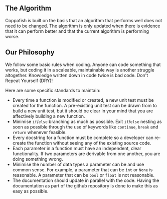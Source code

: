 ## The Algorithm

Coppafish is built on the basis that an algorithm that performs well does not need to be changed. The algorithm is only 
updated when there is evidence that it can perform better and that the current algorithm is performing worse.

## Our Philosophy

We follow some basic rules when coding. Anyone can code something that works, but coding it in a scaleable, 
maintainable way is another struggle altogether. Knowledge written down in code twice is bad code. Don't Repeat 
Yourself (DRY)!

Here are some specific standards to maintain:

* Every time a function is modified or created, a new unit test must be created for the function. A pre-existing unit 
test can be drawn from to build a new unit test, but it should be clear in your mind that you are affectively building 
a new function.
* Minimise `if`/`else` branching as much as possible. Exit `if`/`else` nesting as soon as possible through the use of 
keywords like `continue`, `break` and `return` whenever feasible.
* Every docstring for a function must be complete so a developer can re-create the function without seeing any of the 
existing source code.
* Each parameter in a function must have an independent, clear functionality. If two parameters are derivable from 
one another, you are doing something wrong.
* Minimise the number of data types a parameter can be and use common sense. For example, a parameter that can be `int` 
or `None` is reasonable. A parameter that can be `bool` or `float` is not reasonable.
* The documentation should update in parallel with the code. Having the documentation as part of the github repository 
is done to make this as easy as possible. 
